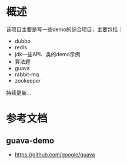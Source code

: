 # 概述
该项目主要是写一些demo的综合项目，主要包括：
- dubbo
- redis
- jdk一些API、类的demo示例
- 算法题
- guava
- rabbit-mq
- zookeeper

持续更新...





# 参考文档


## guava-demo

- https://github.com/google/guava